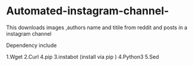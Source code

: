 # Automated-instagram-channel-
This downloads images ,authors name and titile from reddit and posts in a instagram channel 

Dependency include 

1.Wget
2.Curl
4.pip
3.instabot (install via pip )
4.Python3
5.Sed
